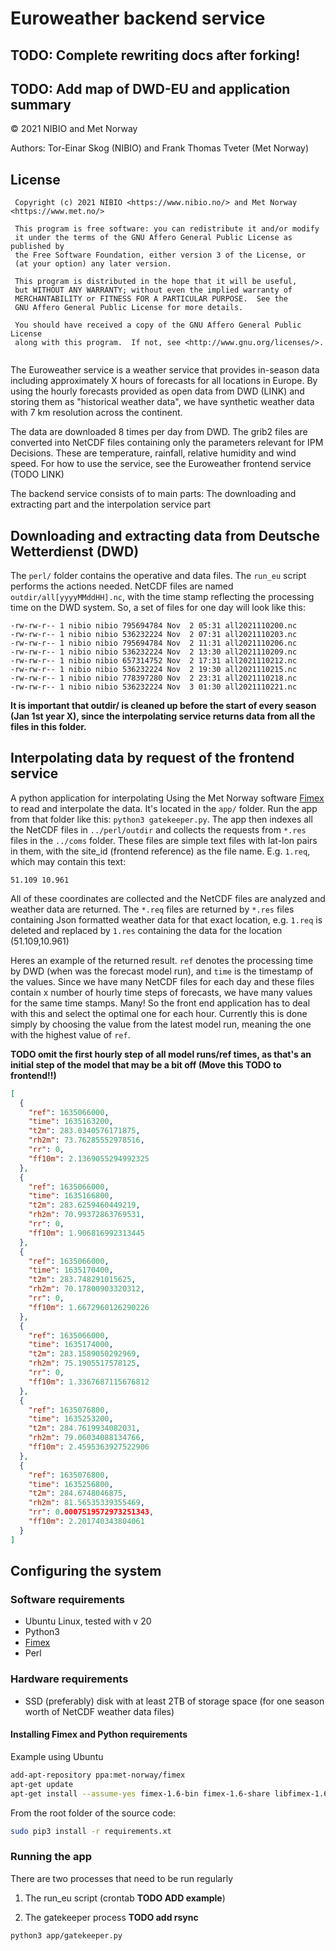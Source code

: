 # Euroweather backend service
## TODO: Complete rewriting docs after forking!
## TODO: Add map of DWD-EU and application summary

&copy; 2021 NIBIO and Met Norway

Authors: Tor-Einar Skog (NIBIO) and Frank Thomas Tveter (Met Norway)

## License
```
 Copyright (c) 2021 NIBIO <https://www.nibio.no/> and Met Norway <https://www.met.no/>
 
 This program is free software: you can redistribute it and/or modify
 it under the terms of the GNU Affero General Public License as published by
 the Free Software Foundation, either version 3 of the License, or
 (at your option) any later version.
 
 This program is distributed in the hope that it will be useful,
 but WITHOUT ANY WARRANTY; without even the implied warranty of
 MERCHANTABILITY or FITNESS FOR A PARTICULAR PURPOSE.  See the
 GNU Affero General Public License for more details.
 
 You should have received a copy of the GNU Affero General Public License
 along with this program.  If not, see <http://www.gnu.org/licenses/>.
 
```

The Euroweather service is a weather service that provides in-season data including approximately X hours of forecasts for all locations in Europe.
By using the hourly forecasts provided as open data from DWD (LINK) and storing them as "historical weather data", we have synthetic weather data
with 7 km resolution across the continent. 

The data are downloaded 8 times per day from DWD. The grib2 files are converted into NetCDF files containing 
only the parameters relevant for IPM Decisions. These are temperature, rainfall, relative humidity and wind speed.
For how to use the service, see the Euroweather frontend service (TODO LINK)

The backend service consists of to main parts: The downloading and extracting part and the interpolation service part

## Downloading and extracting data from Deutsche Wetterdienst (DWD)
The `perl/` folder contains the operative and data files. The `run_eu` script performs the actions needed. NetCDF files are named `outdir/all[yyyyMMddHH].nc`, with the time stamp reflecting the processing time on the DWD system. So, a set of files for one day will look like this:

```
-rw-rw-r-- 1 nibio nibio 795694784 Nov  2 05:31 all2021110200.nc
-rw-rw-r-- 1 nibio nibio 536232224 Nov  2 07:31 all2021110203.nc
-rw-rw-r-- 1 nibio nibio 795694784 Nov  2 11:31 all2021110206.nc
-rw-rw-r-- 1 nibio nibio 536232224 Nov  2 13:30 all2021110209.nc
-rw-rw-r-- 1 nibio nibio 657314752 Nov  2 17:31 all2021110212.nc
-rw-rw-r-- 1 nibio nibio 536232224 Nov  2 19:30 all2021110215.nc
-rw-rw-r-- 1 nibio nibio 778397280 Nov  2 23:31 all2021110218.nc
-rw-rw-r-- 1 nibio nibio 536232224 Nov  3 01:30 all2021110221.nc
```
**It is important that outdir/ is cleaned up before the start of every season (Jan 1st year X), since the interpolating service returns data from all the files in this folder.**

## Interpolating data by request of the frontend service
A python application for interpolating Using the Met Norway software [Fimex](https://github.com/metno/fimex) to read and interpolate the data. It's located in the `app/` folder. Run the app from that folder like this: `python3 gatekeeper.py`. The app then indexes all the NetCDF files in `../perl/outdir` and collects the requests from `*.res` files in the `../coms` folder. These files are simple text files with lat-lon pairs in them, with the site_id (frontend reference) as the file name. E.g. `1.req`, which may contain this text:

```
51.109 10.961
```
All of these coordinates are collected and the NetCDF files are analyzed and weather data are returned. The `*.req` files are returned by `*.res` files containing Json formatted weather data for that exact location, e.g. `1.req` is deleted and replaced by `1.res` containing the data for the location (51.109,10.961)

Heres an example of the returned result. `ref` denotes the processing time by DWD (when was the forecast model run), and `time` is the timestamp of the values. Since we have many NetCDF files for each day and these files contain x number of hourly time steps of forecasts, we have many values for the same time stamps. Many! So the front end application has to deal with this and select the optimal one for each hour. Currently this is done simply by choosing the value from the latest model run, meaning the one with the highest value of `ref`.

**TODO omit the first hourly step of all model runs/ref times, as that's an initial step of the model that may be a bit off (Move this TODO to frontend!!)**

```json
[
  {
    "ref": 1635066000,
    "time": 1635163200,
    "t2m": 283.0340576171875,
    "rh2m": 73.76285552978516,
    "rr": 0,
    "ff10m": 2.1369055294992325
  },
  {
    "ref": 1635066000,
    "time": 1635166800,
    "t2m": 283.6259460449219,
    "rh2m": 70.99372863769531,
    "rr": 0,
    "ff10m": 1.906816992313445
  },
  {
    "ref": 1635066000,
    "time": 1635170400,
    "t2m": 283.748291015625,
    "rh2m": 70.17800903320312,
    "rr": 0,
    "ff10m": 1.6672960126290226
  },
  {
    "ref": 1635066000,
    "time": 1635174000,
    "t2m": 283.1589050292969,
    "rh2m": 75.1905517578125,
    "rr": 0,
    "ff10m": 1.3367687115676812
  },
  {
    "ref": 1635076800,
    "time": 1635253200,
    "t2m": 284.7619934082031,
    "rh2m": 79.06034088134766,
    "ff10m": 2.4595363927522906
  },
  {
    "ref": 1635076800,
    "time": 1635256800,
    "t2m": 284.6748046875,
    "rh2m": 81.56535339355469,
    "rr": 0.0007519572973251343,
    "ff10m": 2.201740343804061
  }
]
```

## Configuring the system
### Software requirements
* Ubuntu Linux, tested with v 20
* Python3
* [Fimex](https://github.com/metno/fimex)
* Perl

### Hardware requirements
* SSD (preferably) disk with at least 2TB of storage space (for one season worth of NetCDF weather data files)

#### Installing Fimex and Python requirements
Example using Ubuntu

``` bash
add-apt-repository ppa:met-norway/fimex
apt-get update
apt-get install --assume-yes fimex-1.6-bin fimex-1.6-share libfimex-1.6-0 python3-pyfimex0-1.6
```

From the root folder of the source code:

``` bash
sudo pip3 install -r requirements.xt
```

### Running the app
There are two processes that need to be run regularly
1. The run_eu script (crontab **TODO ADD example**)


2. The gatekeeper process **TODO add rsync**

``` bash
python3 app/gatekeeper.py
```

